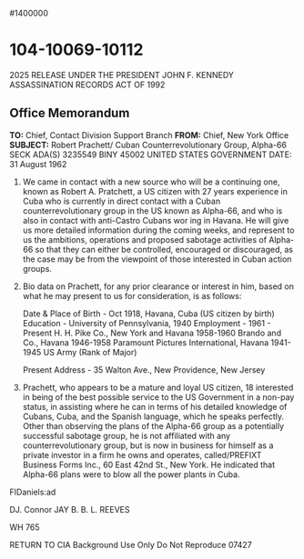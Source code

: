 #1400000
# 104-10069-10112
2025 RELEASE UNDER THE PRESIDENT JOHN F. KENNEDY ASSASSINATION RECORDS ACT OF 1992

## Office Memorandum
**TO:** Chief, Contact Division
Support Branch
**FROM:** Chief, New York Office
**SUBJECT:** Robert Prachett/ Cuban Counterrevolutionary Group, Alpha-66
SECK
ADA(S) 3235549
BINY 45002
UNITED STATES GOVERNMENT
DATE: 31 August 1962

1.  We came in contact with a new source who will be a continuing one, known as Robert A. Pratchett, a US citizen with 27 years experience in Cuba who is currently in direct contact with a Cuban counterrevolutionary group in the US known as Alpha-66, and who is also in contact with anti-Castro Cubans wor ing in Havana. He will give us more detailed information during the coming weeks, and represent to us the ambitions, operations and proposed sabotage activities of Alpha-66 so that they can either be controlled, encouraged or discouraged, as the case may be from the viewpoint of those interested in Cuban action groups.

2.  Bio data on Prachett, for any prior clearance or interest in him, based on what he may present to us for consideration, is as follows:

    Date & Place of Birth - Oct 1918, Havana, Cuba (US citizen by birth)
    Education - University of Pennsylvania, 1940
    Employment - 1961 - Present H. H. Pike Co., New York and Havana
                 1958-1960 Brando and Co., Havana
                 1946-1958 Paramount Pictures International, Havana
                 1941-1945 US Army (Rank of Major)

    Present Address - 35 Walton Ave., New Providence, New Jersey

3.  Prachett, who appears to be a mature and loyal US citizen, 18 interested in being of the best possible service to the US Government in a non-pay status, in assisting where he can in terms of his detailed knowledge of Cubans, Cuba, and the Spanish language, which he speaks perfectly. Other than observing the plans of the Alpha-66 group as a potentially successful sabotage group, he is not affiliated with any counterrevolutionary group, but is now in business for himself as a private investor in a firm he owns and operates, called/PREFIXT Business Forms Inc., 60 East 42nd St., New York. He indicated that Alpha-66 plans were to blow all the power plants in Cuba.

FIDaniels:ad

DJ. Connor
JAY B. B. L. REEVES

WH 765

RETURN TO CIA
Background Use Only
Do Not Reproduce
07427

